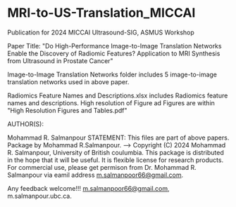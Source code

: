 # MRI-to-US-Translation_MICCAI
Publication for 2024 MICCAI Ultrasound-SIG, ASMUS Workshop

Paper Title: "Do High-Performance Image-to-Image Translation Networks Enable the Discovery of Radiomic Features? Application to MRI Synthesis from Ultrasound in Prostate Cancer"

Image-to-Image Translation Networks folder includes 5 image-to-image translation networks used in above paper.

Radiomics Feature Names and Descriptions.xlsx includes Radiomics feature names and descriptions.
High resolution of Figure ad Figures are within "High Resolution Figures and Tables.pdf" 

AUTHOR(S):

Mohammad R. Salmanpour STATEMENT: This files are part of above papers. Package by Mohammad R.Salmanpour. --> Copyright (C) 2024 Mohammad R. Salmanpour, University of British coulumbia. This package is distributed in the hope that it will be useful. It is flexible license for research products. For commercial use, please get permison from Dr. Mohammad R. Salmanpour via eamil address m.salmanpoor66@gmail.com.

Any feedback welcome!!! m.salmanpoor66@gmail.com, m.salmanpour.ubc.ca.
